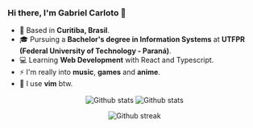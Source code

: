### Hi there, I'm Gabriel Carloto 👋

- 📍 Based in **Curitiba, Brasil**.
- 🎓 Pursuing a **Bachelor's degree in Information Systems** at **UTFPR (Federal University of Technology - Paraná)**.
- 💻 Learning **Web Development** with React and Typescript.
- ⚡ I'm really into **music**, **games** and **anime**.
- 👀 I use **vim** btw.

<div align="center">
  <p>
    <img align="center" src="https://github-readme-stats.vercel.app/api?username=gabrielcarloto&show_icons=true&locale=en&hide_border=true&bg_color=303446&text_color=c6d0f5&icon_color=ca9ee6&title_color=81c8be" alt="Github stats" />
    <img align="center" src="https://github-readme-stats.vercel.app/api/top-langs/?username=gabrielcarloto&layout=compact&show_icons=true&locale=en&hide_border=true&bg_color=303446&text_color=c6d0f5&icon_color=ca9ee6&title_color=c6d0f5" alt="Github stats" />
    </p>
</div>

<div align="center">
<p>
<img src="https://github-readme-streak-stats.herokuapp.com?user=gabrielcarloto&hide_border=true&background=303446&sideNums=c6d0f5&sideLabels=c6d0f5&dates=c6d0f5&currStreakLabel=eebebe&currStreakNum=c6d0f5&ring=eebebe&fire=e78284" alt="Github streak" />
</p>
</div>
